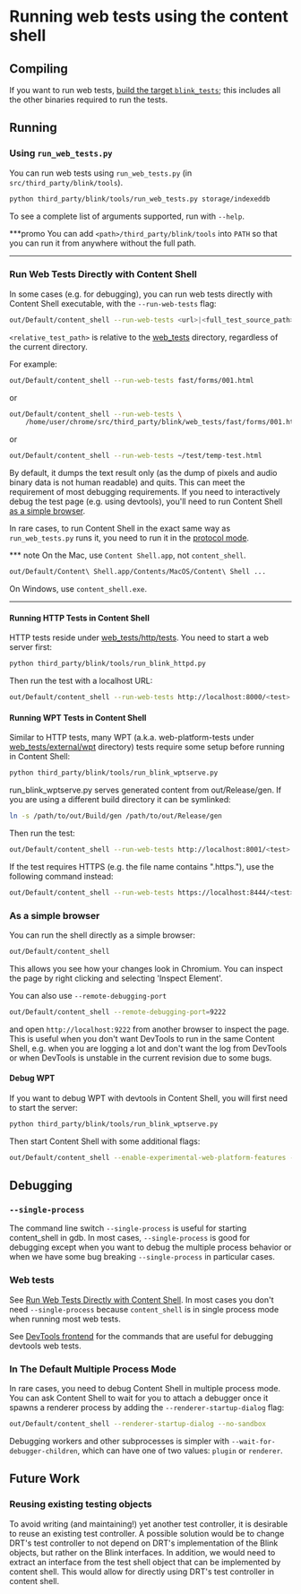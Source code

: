 # Running web tests using the content shell

## Compiling

If you want to run web tests,
[build the target `blink_tests`](web_tests.md); this includes all the other
binaries required to run the tests.

## Running

### Using `run_web_tests.py`

You can run web tests using `run_web_tests.py` (in
`src/third_party/blink/tools`).

```bash
python third_party/blink/tools/run_web_tests.py storage/indexeddb
```
To see a complete list of arguments supported, run with `--help`.

***promo
You can add `<path>/third_party/blink/tools` into `PATH` so that you can
run it from anywhere without the full path.
***

### Run Web Tests Directly with Content Shell

In some cases (e.g. for debugging), you can run web tests directly with
Content Shell executable, with the `--run-web-tests` flag:

```bash
out/Default/content_shell --run-web-tests <url>|<full_test_source_path>|<relative_test_path>
```

`<relative_test_path>` is relative to the [web_tests](../../third_party/blink/web_tests)
directory, regardless of the current directory.

For example:

```bash
out/Default/content_shell --run-web-tests fast/forms/001.html
```
or

```bash
out/Default/content_shell --run-web-tests \
    /home/user/chrome/src/third_party/blink/web_tests/fast/forms/001.html
```
or

```bash
out/Default/content_shell --run-web-tests ~/test/temp-test.html
```

By default, it dumps the text result only (as the dump of pixels and audio
binary data is not human readable) and quits. This can meet the requirement of
most debugging requirements. If you need to interactively debug the test page
(e.g. using devtools), you'll need to run Content Shell [as a simple
browser](#As-a-simple-browser).

In rare cases, to run Content Shell in the exact same way as
`run_web_tests.py` runs it, you need to run it in the
[protocol mode](../../content/shell/browser/web_test/test_info_extractor.h).

*** note
On the Mac, use `Content Shell.app`, not `content_shell`.

```bash
out/Default/Content\ Shell.app/Contents/MacOS/Content\ Shell ...
```
On Windows, use `content_shell.exe`.
***

#### Running HTTP Tests in Content Shell

HTTP tests reside under [web_tests/http/tests](../../third_party/blink/web_tests/http/tests).
You need to start a web server first:

```bash
python third_party/blink/tools/run_blink_httpd.py
```
Then run the test with a localhost URL:

```bash
out/Default/content_shell --run-web-tests http://localhost:8000/<test>
```

#### Running WPT Tests in Content Shell

Similar to HTTP tests, many WPT (a.k.a. web-platform-tests under
[web_tests/external/wpt](../../third_party/blink/web_tests/external/wpt) directory)
tests require some setup before running in Content Shell:

```bash
python third_party/blink/tools/run_blink_wptserve.py
```

run_blink_wptserve.py serves generated content from out/Release/gen. If you are
using a different build directory it can be symlinked:

```bash
ln -s /path/to/out/Build/gen /path/to/out/Release/gen
```

Then run the test:

```bash
out/Default/content_shell --run-web-tests http://localhost:8001/<test>
```

If the test requires HTTPS (e.g. the file name contains ".https."), use the
following command instead:

```bash
out/Default/content_shell --run-web-tests https://localhost:8444/<test>
```

### As a simple browser

You can run the shell directly as a simple browser:

```bash
out/Default/content_shell
```

This allows you see how your changes look in Chromium. You can inspect the page
by right clicking and selecting 'Inspect Element'.

You can also use `--remote-debugging-port`

```bash
out/Default/content_shell --remote-debugging-port=9222
```
and open `http://localhost:9222` from another browser to inspect the page.
This is useful when you don't want DevTools to run in the same Content Shell,
e.g. when you are logging a lot and don't want the log from DevTools
or when DevTools is unstable in the current revision due to some bugs.

#### Debug WPT

If you want to debug WPT with devtools in Content Shell, you will first need to
start the server:

```bash
python third_party/blink/tools/run_blink_wptserve.py
```

Then start Content Shell with some additional flags:

```bash
out/Default/content_shell --enable-experimental-web-platform-features --ignore-certificate-errors --host-resolver-rules="MAP nonexistent.*.test ~NOTFOUND, MAP *.test. 127.0.0.1, MAP *.test 127.0.0.1"
```

## Debugging

### `--single-process`

The command line switch `--single-process` is useful for starting
content_shell in gdb. In most cases, `--single-process` is good for debugging
except when you want to debug the multiple process behavior or when we have
some bug breaking `--single-process` in particular cases.

### Web tests

See [Run Web Tests Directly with Content Shell](#Run-Web-Tests-Directly-with-Content-Shell).
In most cases you don't need `--single-process` because `content_shell` is
in single process mode when running most web tests.

See [DevTools frontend](../../third_party/devtools-frontend/src/README.md#basics)
for the commands that are useful for debugging devtools web tests.

### In The Default Multiple Process Mode

In rare cases, you need to debug Content Shell in multiple process mode.
You can ask Content Shell to wait for you to attach a debugger once it spawns a
renderer process by adding the `--renderer-startup-dialog` flag:

```bash
out/Default/content_shell --renderer-startup-dialog --no-sandbox
```

Debugging workers and other subprocesses is simpler with
`--wait-for-debugger-children`, which can have one of two values: `plugin` or
`renderer`.

## Future Work

### Reusing existing testing objects

To avoid writing (and maintaining!) yet another test controller, it is desirable
to reuse an existing test controller. A possible solution would be to change
DRT's test controller to not depend on DRT's implementation of the Blink
objects, but rather on the Blink interfaces. In addition, we would need to
extract an interface from the test shell object that can be implemented by
content shell. This would allow for directly using DRT's test controller in
content shell.
